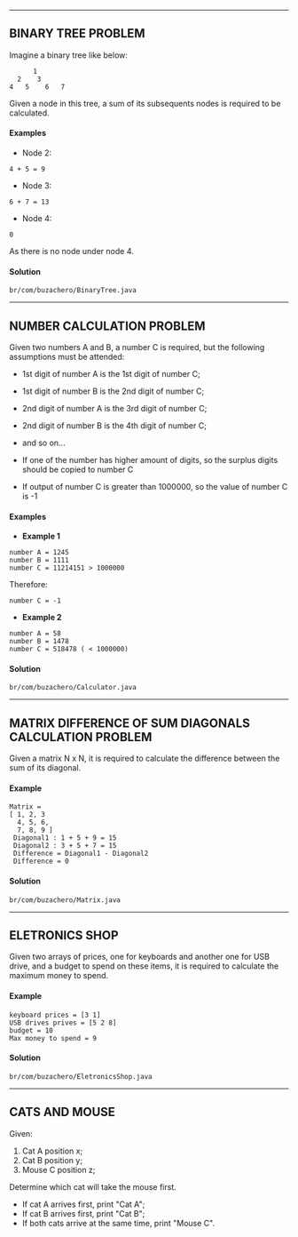 -----------------------------------------------
BINARY TREE PROBLEM
-----------------------------------------------
Imagine a binary tree like below:
```
      1
  2	   3
4   5    6   7
```

Given a node in this tree, a sum of its subsequents nodes is required to be calculated.

#### Examples
* Node 2:
```
4 + 5 = 9
```
* Node 3:
```
6 + 7 = 13
```
* Node 4:
```
0 
```
As there is no node under node 4.

#### Solution
```
br/com/buzachero/BinaryTree.java
```

-----------------------------------------------
NUMBER CALCULATION PROBLEM
-----------------------------------------------
Given two numbers A and B, a number C is required, but the following assumptions must be attended:
- 1st digit of number A is the 1st digit of number C;
- 1st digit of number B is the 2nd digit of number C;
- 2nd digit of number A is the 3rd digit of number C;
- 2nd digit of number B is the 4th digit of number C;
- and so on...

- If one of the number has higher amount of digits, so the surplus digits should be copied to number C

- If output of number C is greater than 1000000, so the value of number C is -1

#### Examples
* **Example 1**
```
number A = 1245
number B = 1111
number C = 11214151 > 1000000
```
Therefore:
```
number C = -1
```
* **Example 2**
```
number A = 58
number B = 1478
number C = 518478 ( < 1000000)
```
#### Solution
```
br/com/buzachero/Calculator.java
```

----------------------------------------------------
MATRIX DIFFERENCE OF SUM DIAGONALS CALCULATION PROBLEM
----------------------------------------------------
Given a matrix N x N, it is required to calculate the difference between the sum of its diagonal.

#### Example
```
Matrix = 
[ 1, 2, 3
  4, 5, 6, 
  7, 8, 9 ]
 Diagonal1 : 1 + 5 + 9 = 15
 Diagonal2 : 3 + 5 + 7 = 15
 Difference = Diagonal1 - Diagonal2
 Difference = 0
```
 
#### Solution
```
br/com/buzachero/Matrix.java 
```
----------------------------------------------------
ELETRONICS SHOP
----------------------------------------------------
Given two arrays of prices, one for keyboards and another one for USB drive, and a budget to spend on these items, it is required to calculate 
the maximum money to spend.

#### Example
```
keyboard prices = [3 1]
USB drives prives = [5 2 8]
budget = 10
Max money to spend = 9
```

#### Solution
```
br/com/buzachero/EletronicsShop.java
```
----------------------------------------------------
CATS AND MOUSE
----------------------------------------------------
Given:
1. Cat A position x;
2. Cat B position y;
3. Mouse C position z;

Determine which cat will take the mouse first.
- If cat A arrives first, print "Cat A";
- If cat B arrives first, print "Cat B";
- If both cats arrive at the same time, print "Mouse C". 
  






 
